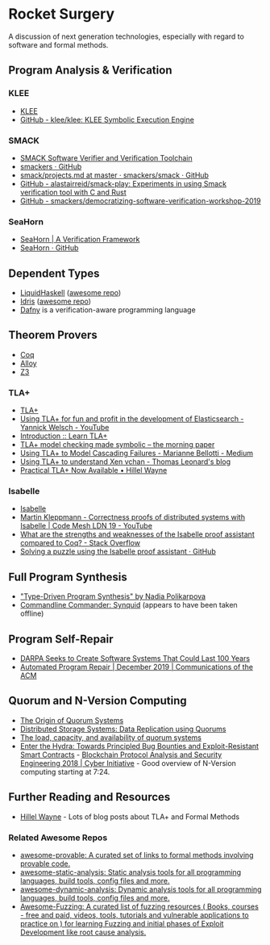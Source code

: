 # Rocket Surgery

A discussion of next generation technologies, especially with regard to software and formal methods.

## Program Analysis & Verification

### KLEE

* [KLEE](https://klee.github.io/)
* [GitHub - klee/klee: KLEE Symbolic Execution Engine](https://github.com/klee/klee)

### SMACK

* [SMACK Software Verifier and Verification Toolchain](http://smackers.github.io/)
* [smackers · GitHub](https://github.com/smackers)
* [smack/projects.md at master · smackers/smack · GitHub](https://github.com/smackers/smack/blob/master/docs/projects.md)
* [GitHub - alastairreid/smack-play: Experiments in using Smack verification tool with C and Rust](https://github.com/alastairreid/smack-play)
* [GitHub - smackers/democratizing-software-verification-workshop-2019](https://github.com/smackers/democratizing-software-verification-workshop-2019)

### SeaHorn

* [SeaHorn | A Verification Framework](https://seahorn.github.io/)
* [SeaHorn · GitHub](https://github.com/seahorn)

## Dependent Types

* [LiquidHaskell](http://goto.ucsd.edu:8090/index.html) ([awesome repo](https://github.com/ucsd-progsys/liquidhaskell.git))
* [Idris](https://www.idris-lang.org/) ([awesome repo](https://github.com/joaomilho/awesome-idris))
* [Dafny](https://github.com/dafny-lang/dafny) is a verification-aware programming language

## Theorem Provers

* [Coq](https://github.com/coq/coq.git)
* [Alloy](https://www.csail.mit.edu/research/alloy)
* [Z3](https://github.com/Z3Prover/z3)

### TLA+

* [TLA+](https://lamport.azurewebsites.net/tla/tla.html)
* [Using TLA+ for fun and profit in the development of Elasticsearch - Yannick Welsch - YouTube](https://www.youtube.com/watch?v=qYDcbcOVurc)
* [Introduction :: Learn TLA+](https://learntla.com/introduction/)
* [TLA+ model checking made symbolic – the morning paper](https://blog.acolyer.org/2019/11/29/tla-model-checking-made-symbolic/)
* [Using TLA+ to Model Cascading Failures - Marianne Bellotti - Medium](https://medium.com/@bellmar/using-tla-to-model-cascading-failures-5d1ebc5e4c4f)
* [Using TLA+ to understand Xen vchan - Thomas Leonard's blog](https://roscidus.com/blog/blog/2019/01/01/using-tla-plus-to-understand-xen-vchan/)
* [Practical TLA+ Now Available • Hillel Wayne](https://www.hillelwayne.com/post/practical-tla/)

### Isabelle

* [Isabelle](https://isabelle.in.tum.de/)
* [Martin Kleppmann - Correctness proofs of distributed systems with Isabelle | Code Mesh LDN 19 - YouTube](https://www.youtube.com/watch?v=NfdP6wwjsGk)
* [What are the strengths and weaknesses of the Isabelle proof assistant compared to Coq? - Stack Overflow](https://stackoverflow.com/questions/30152139/what-are-the-strengths-and-weaknesses-of-the-isabelle-proof-assistant-compared-t)
* [Solving a puzzle using the Isabelle proof assistant · GitHub](https://gist.github.com/jmoy/59c0ef25196716f1a0f4fd0efae6e099)

## Full Program Synthesis

* ["Type-Driven Program Synthesis" by Nadia Polikarpova](https://www.youtube.com/watch?v=HnOix9TFy1A)
* [Commandline Commander: Synquid](http://comcom.csail.mit.edu/comcom/#Synquid) (appears to have been taken offline)

## Program Self-Repair

* [DARPA Seeks to Create Software Systems That Could Last 100 Years](https://www.darpa.mil/news-events/2015-04-08)
* [Automated Program Repair | December 2019 | Communications of the ACM](https://cacm.acm.org/magazines/2019/12/241055-automated-program-repair/fulltext)

## Quorum and N-Version Computing

* [The Origin of Quorum Systems](http://vukolic.com/QuorumsOrigin.pdf)
* [Distributed Storage Systems: Data Replication using Quorums](https://blough.ece.gatech.edu/6102/quorums.pdf)
* [The load, capacity, and availability of quorum systems](https://blog.acolyer.org/2016/10/03/the-load-capacity-and-availability-of-quorum-systems/)
* [Enter the Hydra: Towards Principled Bug Bounties and Exploit-Resistant Smart Contracts](https://www.youtube.com/watch?v=0sdby0R5L8s&t=7m24s) - [Blockchain Protocol Analysis and Security Engineering 2018 | Cyber Initiative](https://cyber.stanford.edu/bpase18) - Good overview of N-Version computing starting at 7:24.

## Further Reading and Resources

* [Hillel Wayne](https://hillelwayne.com/) - Lots of blog posts about TLA+ and Formal Methods

### Related Awesome Repos

* [awesome-provable: A curated set of links to formal methods involving provable code.](https://github.com/awesomo4000/awesome-provable)
* [awesome-static-analysis: Static analysis tools for all programming languages, build tools, config files and more.](https://github.com/analysis-tools-dev/static-analysis)
* [awesome-dynamic-analysis: Dynamic analysis tools for all programming languages, build tools, config files and more.](https://github.com/analysis-tools-dev/dynamic-analysis)
* [Awesome-Fuzzing: A curated list of fuzzing resources ( Books, courses - free and paid, videos, tools, tutorials and vulnerable applications to practice on ) for learning Fuzzing and initial phases of Exploit Development like root cause analysis.](https://github.com/secfigo/Awesome-Fuzzing)
